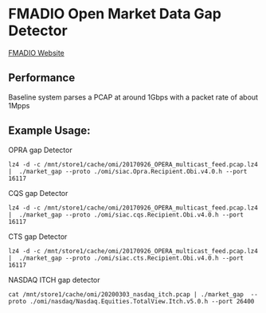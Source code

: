 # FMADIO Open Market Data Gap Detector
[FMADIO Website](https://fmad.io)


## Performance

Baseline system parses a PCAP at around 1Gbps with a packet rate of about 1Mpps



## Example Usage:

OPRA gap Detector 

```
lz4 -d -c /mnt/store1/cache/omi/20170926_OPERA_multicast_feed.pcap.lz4  |  ./market_gap --proto ./omi/siac.Opra.Recipient.Obi.v4.0.h --port 16117

```

CQS gap Detector 

```
lz4 -d -c /mnt/store1/cache/omi/20170926_OPERA_multicast_feed.pcap.lz4  |  ./market_gap --proto ./omi/siac.cqs.Recipient.Obi.v4.0.h --port 16117

```

CTS gap Detector 

```
lz4 -d -c /mnt/store1/cache/omi/20170926_OPERA_multicast_feed.pcap.lz4  |  ./market_gap --proto ./omi/siac.cts.Recipient.Obi.v4.0.h --port 16117

```

NASDAQ ITCH gap detector

```
cat /mnt/store1/cache/omi/20200303_nasdaq_itch.pcap | ./market_gap  --proto ./omi/nasdaq/Nasdaq.Equities.TotalView.Itch.v5.0.h --port 26400  

```

